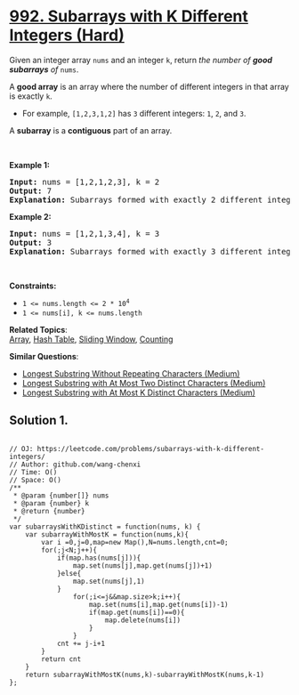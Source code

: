 # [992. Subarrays with K Different Integers (Hard)](https://leetcode.com/problems/subarrays-with-k-different-integers/)

<p>Given an integer array <code>nums</code> and an integer <code>k</code>, return <em>the number of <strong>good subarrays</strong> of </em><code>nums</code>.</p>

<p>A <strong>good array</strong> is an array where the number of different integers in that array is exactly <code>k</code>.</p>

<ul>
	<li>For example, <code>[1,2,3,1,2]</code> has <code>3</code> different integers: <code>1</code>, <code>2</code>, and <code>3</code>.</li>
</ul>

<p>A <strong>subarray</strong> is a <strong>contiguous</strong> part of an array.</p>

<p>&nbsp;</p>
<p><strong>Example 1:</strong></p>

<pre><strong>Input:</strong> nums = [1,2,1,2,3], k = 2
<strong>Output:</strong> 7
<strong>Explanation:</strong> Subarrays formed with exactly 2 different integers: [1,2], [2,1], [1,2], [2,3], [1,2,1], [2,1,2], [1,2,1,2]
</pre>

<p><strong>Example 2:</strong></p>

<pre><strong>Input:</strong> nums = [1,2,1,3,4], k = 3
<strong>Output:</strong> 3
<strong>Explanation:</strong> Subarrays formed with exactly 3 different integers: [1,2,1,3], [2,1,3], [1,3,4].
</pre>

<p>&nbsp;</p>
<p><strong>Constraints:</strong></p>

<ul>
	<li><code>1 &lt;= nums.length &lt;= 2 * 10<sup>4</sup></code></li>
	<li><code>1 &lt;= nums[i], k &lt;= nums.length</code></li>
</ul>

**Related Topics**:  
[Array](https://leetcode.com/tag/array/), [Hash Table](https://leetcode.com/tag/hash-table/), [Sliding Window](https://leetcode.com/tag/sliding-window/), [Counting](https://leetcode.com/tag/counting/)

**Similar Questions**:

- [Longest Substring Without Repeating Characters (Medium)](https://leetcode.com/problems/longest-substring-without-repeating-characters/)
- [Longest Substring with At Most Two Distinct Characters (Medium)](https://leetcode.com/problems/longest-substring-with-at-most-two-distinct-characters/)
- [Longest Substring with At Most K Distinct Characters (Medium)](https://leetcode.com/problems/longest-substring-with-at-most-k-distinct-characters/)

## Solution 1.

```JS

// OJ: https://leetcode.com/problems/subarrays-with-k-different-integers/
// Author: github.com/wang-chenxi
// Time: O()
// Space: O()
/**
 * @param {number[]} nums
 * @param {number} k
 * @return {number}
 */
var subarraysWithKDistinct = function(nums, k) {
    var subarrayWithMostK = function(nums,k){
        var i =0,j=0,map=new Map(),N=nums.length,cnt=0;
        for(;j<N;j++){
            if(map.has(nums[j])){
                map.set(nums[j],map.get(nums[j])+1)
            }else{
                map.set(nums[j],1)
            }
                for(;i<=j&&map.size>k;i++){
                    map.set(nums[i],map.get(nums[i])-1)
                    if(map.get(nums[i])==0){
                        map.delete(nums[i])
                    }
                }
            cnt += j-i+1
        }
        return cnt
    }
    return subarrayWithMostK(nums,k)-subarrayWithMostK(nums,k-1)
};

```
